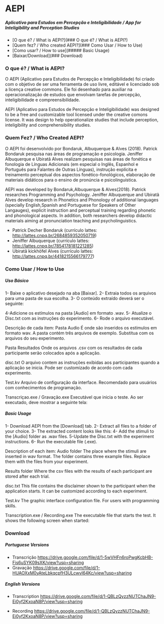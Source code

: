 # AEPI
##### Aplicativo para Estudos em Percepção e Inteligibilidade / App for Inteligibility and Perception Studies

* [O que é? / What is AEPI?](### O que é? / What is AEPI?)
* [Quem fez? / Who created AEPI?](### Como Usar / How to Use)
* [Como usar? / How to use](##### Basic Usage)
* [Baixar/Download](### Download)

### O que é? / What is AEPI?

O AEPI (Aplicativo para Estudos de Percepção e Inteligibilidade) foi criado com o objetivo de ser uma ferramenta de uso livre, editável e licenciado sob a licença creative commons. Ele foi desenhado para auxiliar na operacionalização de estudos que envolvam tarefas de percepção, inteligibilidade e compreensibilidade.

AEPI (Aplicativo para Estudos de Percepção e Inteligibilidade) was designed to be a free and customizable tool licensed under the creative comons license. It was design to help operationalize studies that include perception, inteligibility and comprehensibility studies.

### Quem Fez? / Who Created AEPI?

O AEPI foi desenvolvido por Bondaruk, Albuquerque & Alves (2018).
Patrick Bondaruk pesquisa nas áreas de programação e psicologia. Jeniffer Albuquerque e Ubiratã Alves realizam pesquisas nas áreas de fonética e fonologia de Línguas Adicionais (em especial o Inglês, Espanhol e Português para Falantes de Outras Línguas),  instrução explícita e treinamento perceptual dos aspectos fonético-fonológicos, elaboração de materiais didáticos para o ensino de pronúncia e psicolinguística.

AEPI was developed by Bondaruk,Albuquerque & Alves(2018).
Patrick researches Programming and Psychology. Jeniffer Albuquerque and Ubiratã Alves  develop research in Phonetics and Phonology of additional languages (specially English,Spanish and Portuguese for Speakers of Other Langauges), explicit instruction and perceptual training regarding phonetic and phonological aspects. In addition, both researchers develop didactic materials aiming at pronunciation teaching and psycholinguistics.

- Patrick Decher Bondaruk (currículo lattes: http://lattes.cnpq.br/2684859352050719)
- Jeniffer Albuquerque (currículo lattes: http://lattes.cnpq.br/7854178181221285)
- Ubiratã kickhöfel Alves (currículo lattes: http://lattes.cnpq.br/4418215566179777)

### Como Usar / How to Use

##### Uso Básico
1- Baixe o aplicativo desejado na aba [Baixar].
2- Extraia todos os arquivos para uma pasta de sua escolha.
3- O conteúdo extraído deverá ser o seguinte:



4-Adicione os estímulos na pasta [Audio] em formato .wav.
5- Atualize o Disc.txt com as instruções do experimento.
6- Rode o arquivo executável.

Descrição de cada item:
Pasta Audio
É onde são inseridos os estímulos em formato wav.  A pasta contém três arquivos de exemplo.  Substitua com os arquivos do seu experimento.

Pasta Resultados
Onde os arquivos .csv com os resultados de cada participante serão colocados após a aplicação.

disc.txt
O arquivo contem as instruções exibidas aos participantes quando a aplicação se inicia.  Pode ser customizado de acordo com cada experimento.

Test.kv
Arquivo de configuração da interface. Recomendado para usuários com conhecimentos de programação.

Transcriçao.exe / Gravação.exe
Executável que inicia o teste. Ao ser executado,  deve mostrar a seguinte tela:


##### Basic Usage
1- Download AEPI from the [Download] tab.
2- Extract all files to a folder of your choice.
3- The extracted content looks like this:
4- Add the stimuli to the [Audio] folder as .wav files.
5-Update the Disc.txt with the experiment instructions.
6- Run the executable file (.exe).

Description of each item:
Audio folder
The place where the stimuli are inserted in wav format. The folder contains three example files. Replace them with the files from your experiment.

Results folder
Where the csv files with the results of each participant are stored after each trial.

disc.txt
This file contains the disclaimer shown to the participant when the application starts. It
can be customized according to each experiment.

Test.kv
The graphic interface configuration file.  For users with programming skills.

Transcription.exe / Recording.exe
The executable file that starts the test. It shows the following screen when started:


### Download
##### Portuguese Versions

- Transcrição
https://drive.google.com/file/d/1-5wVHFn6roPwgKcbHB-Fis6uSYK09sXK/view?usp=sharing
- Gravação
https://drive.google.com/file/d/1-HUAOXxM0yAteLbkqcpfH3ULcwvl64Kc/view?usp=sharing

##### English Versions

- Transcription
https://drive.google.com/file/d/1-QBLzQyzzNUTChaJN9-Ei0yf2KxoaN8P/view?usp=sharing

- Recording
https://drive.google.com/file/d/1-QBLzQyzzNUTChaJN9-Ei0yf2KxoaN8P/view?usp=sharing




